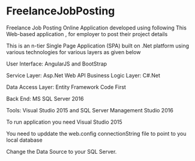 # FreelanceJobPosting
Freelance Job Posting Online
Application developed using following 
This Web-based application , for employer to post their project details

This is an n-tier Single Page Application (SPA) built on .Net platform using various technologies for various layers as given below

 User Interface: AngularJS and BootStrap
 
 Service Layer: Asp.Net Web API
 Business Logic Layer: C#.Net
 
 Data Access Layer: Entity Framework Code First
 
 Back End: MS SQL Server 2016
 
 Tools: Visual Studio 2015 and SQL Server Management Studio 2016
 
 To run application you need Visual Studio 2015
 
 You need to upddate the web.config  connectionString file to point to you local database
 
 Change the Data Source to your SQL Server.
